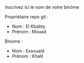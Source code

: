 Inscrivez ici le nom de votre binôme 

Propriétaire repo git :
- Nom : El Kbabty 
- Prénom : Mouad

Binome :
- Nom : Essouaid
- Prénom : Khalil 